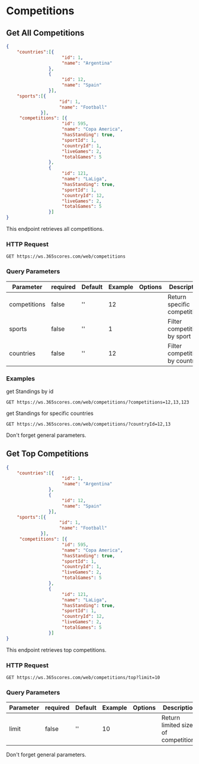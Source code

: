 # Competitions

## Get All Competitions

```json
{
    "countries":[{
                     "id": 1,
                     "name": "Argentina"
                },
                {
                     "id": 12,
                     "name": "Spain"
                }],
    "sports":[{
                    "id": 1,
                    "name": "Football"
             }],
     "competitions": [{
                     "id": 595,
                     "name": "Copa America",
                     "hasStanding": true,
                     "sportId": 1,
                     "countryId": 1,
                     "liveGames": 2,
                     "totalGames": 5
                },
                {
                     "id": 121,
                     "name": "LaLiga",
                     "hasStanding": true,
                     "sportId": 1,
                     "countryId": 12,
                     "liveGames": 2,
                     "totalGames": 5
                }]
}
```

This endpoint retrieves all competitions.

### HTTP Request

`GET https://ws.365scores.com/web/competitions`

### Query Parameters

Parameter | required | Default | Example | Options | Description
--------- | ------- | ----------- | --- | ----- | ---------
competitions | false | '' | 12 | | Return specific competitions
sports | false | '' | 1 | | Filter competitions by sport 
countries | false | '' | 12 | | Filter competitions by country  

### Examples

get Standings by id

`GET https://ws.365scores.com/web/competitions/?competitions=12,13,123`

get Standings for specific countries

`GET https://ws.365scores.com/web/competitions/?countryId=12,13`


<aside class="notice">
Don't forget general parameters.
</aside>

## Get Top Competitions

```json
{
    "countries":[{
                     "id": 1,
                     "name": "Argentina"
                },
                {
                     "id": 12,
                     "name": "Spain"
                }],
    "sports":[{
                    "id": 1,
                    "name": "Football"
             }],
     "competitions": [{
                     "id": 595,
                     "name": "Copa America",
                     "hasStanding": true,
                     "sportId": 1,
                     "countryId": 1,
                     "liveGames": 2,
                     "totalGames": 5
                },
                {
                     "id": 121,
                     "name": "LaLiga",
                     "hasStanding": true,
                     "sportId": 1,
                     "countryId": 12,
                     "liveGames": 2,
                     "totalGames": 5
                }]
}
```

This endpoint retrieves top competitions.

### HTTP Request

`GET https://ws.365scores.com/web/competitions/top?limit=10`

### Query Parameters

Parameter | required | Default | Example | Options | Description
--------- | ------- | ----------- | --- | ----- | ---------
limit | false | '' | 10 | | Return limited size of competitions

<aside class="notice">
Don't forget general parameters.
</aside>
